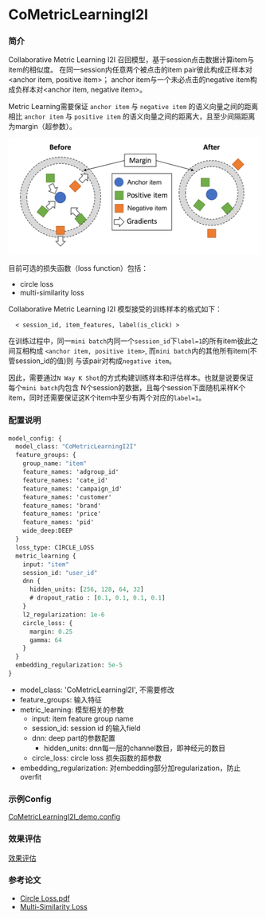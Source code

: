 # CoMetricLearningI2I

### 简介

Collaborative Metric Learning I2I 召回模型，基于session点击数据计算item与item的相似度。
在同一session内任意两个被点击的item pair彼此构成正样本对\<anchor item, positive item>；
anchor item与一个未必点击的negative item构成负样本对\<anchor item, negative item>。

Metric Learning需要保证 `anchor item` 与 `negative item` 的语义向量之间的距离
相比 `anchor item` 与 `positive item` 的语义向量之间的距离大，且至少间隔距离为margin（超参数）。

![mind](../../images/models/CML.png)

目前可选的损失函数（loss function）包括：

- circle loss
- multi-similarity loss

Collaborative Metric Learning I2I 模型接受的训练样本的格式如下：

```angular2html
  < session_id, item_features, label(is_click) >
```

在训练过程中，同一`mini batch`内同一个`session_id`下`label=1`的所有item彼此之间互相构成
`<anchor item, positive item>`, 而`mini batch`内的其他所有item(不管session_id的值)则
与该pair对构成`negative item`。

因此，需要通过`N Way K Shot`的方式构建训练样本和评估样本。也就是说要保证每个`mini batch`内包含
N个session的数据，且每个session下面随机采样K个item，同时还需要保证这K个item中至少有两个对应的`label=1`。

### 配置说明

```protobuf
model_config: {
  model_class: "CoMetricLearningI2I"
  feature_groups: {
    group_name: "item"
    feature_names: 'adgroup_id'
    feature_names: 'cate_id'
    feature_names: 'campaign_id'
    feature_names: 'customer'
    feature_names: 'brand'
    feature_names: 'price'
    feature_names: 'pid'
    wide_deep:DEEP
  }
  loss_type: CIRCLE_LOSS
  metric_learning {
    input: "item"
    session_id: "user_id"
    dnn {
      hidden_units: [256, 128, 64, 32]
      # dropout_ratio : [0.1, 0.1, 0.1, 0.1]
    }
    l2_regularization: 1e-6
    circle_loss: {
      margin: 0.25
      gamma: 64
    }
  }
  embedding_regularization: 5e-5
}
```

- model_class: 'CoMetricLearningI2I', 不需要修改
- feature_groups: 输入特征
- metric_learning: 模型相关的参数
  - input: item feature group name
  - session_id: session id 的输入field
  - dnn: deep part的参数配置
    - hidden_units: dnn每一层的channel数目，即神经元的数目
  - circle_loss: circle loss 损失函数的超参数
- embedding_regularization: 对embedding部分加regularization，防止overfit

### 示例Config

[CoMetricLearningI2I_demo.config](https://easyrec.oss-cn-beijing.aliyuncs.com/config/metric_learning_on_taobao.config)

### 效果评估

[效果评估](https://easyrec.oss-cn-beijing.aliyuncs.com/docs/recall_eval.pdf)

### 参考论文

- [Circle Loss.pdf](https://arxiv.org/pdf/2002.10857)
- [Multi-Similarity Loss](https://arxiv.org/pdf/1904.06627)
